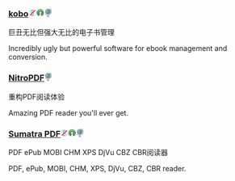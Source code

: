 ### [kobo](https://www.kobo.com/desktop)![](/assets/图片2.png)![](/assets/open-source-icon.png)![](/assets/earth-globe.png)

巨丑无比但强大无比的电子书管理

Incredibly ugly but powerful software for ebook management and conversion.

### [NitroPDF](https://www.gonitro.com/pdf-reader)![](/assets/earth-globe.png)

重构PDF阅读体验

Amazing PDF reader you'll ever get.

### [Sumatra PDF](http://www.sumatrapdfreader.org/free-pdf-reader.html)![](/assets/图片2.png)![](/assets/open-source-icon.png)![](/assets/earth-globe.png)

PDF ePub MOBI CHM XPS DjVu CBZ CBR阅读器

PDF, ePub, MOBI, CHM, XPS, DjVu, CBZ, CBR reader.

